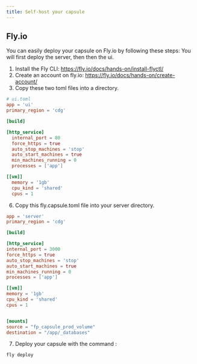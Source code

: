 ```yaml
---
title: Self-host your capsule
---
```


## Fly.io

You can easily deploy your capsule on Fly.io by following these steps:
You will first deploy the server, then then the ui.

1. Install the Fly CLI: https://fly.io/docs/hands-on/install-flyctl/
2. Create an account on fly.io: https://fly.io/docs/hands-on/create-account/
3. Copy these two toml files into a directory.

```toml
# ui.toml
app = 'ui'
primary_region = 'cdg'

[build]

[http_service]
  internal_port = 80
  force_https = true
  auto_stop_machines = 'stop'
  auto_start_machines = true
  min_machines_running = 0
  processes = ['app']

[[vm]]
  memory = '1gb'
  cpu_kind = 'shared'
  cpus = 1
```

6. Copy this fly.capsule.toml file into your server directory.

```toml
app = 'server'
primary_region = 'cdg'

[build]

[http_service]
internal_port = 3000
force_https = true
auto_stop_machines = 'stop'
auto_start_machines = true
min_machines_running = 0
processes = ['app']

[[vm]]
memory = '1gb'
cpu_kind = 'shared'
cpus = 1


[mounts]
source = "fp_capsule_prod_volume"
destination = "/app/_databases"
```

7. Deploy your capsule with the command :

```shell
fly deploy
```
